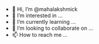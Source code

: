 - 👋 Hi, I’m @mahalakshmick
- 👀 I’m interested in ...
- 🌱 I’m currently learning ...
- 💞️ I’m looking to collaborate on ...
- 📫 How to reach me ...

<!---
mahalakshmick/mahalakshmick is a ✨ special ✨ repository because its `README.md` (this file) appears on your GitHub profile.
You can click the Preview link to take a look at your changes.
--->
